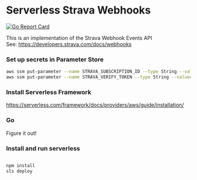 # Serverless Strava Webhooks

[![Go Report Card](https://goreportcard.com/badge/github.com/ridegopher/strava)](https://goreportcard.com/report/github.com/ridegopher/strava)  

This is an implementation of the Strava Webhook Events API  
See: https://developers.strava.com/docs/webhooks      

### Set up secrets in Parameter Store
```bash
aws ssm put-parameter --name STRAVA_SUBSCRIPTION_ID --type String --value=<your_subscription_id>
aws ssm put-parameter --name STRAVA_VERIFY_TOKEN --type String --value=<your_made_up_token>
```

### Install Serverless Framework
https://serverless.com/framework/docs/providers/aws/guide/installation/

### Go
Figure it out!

### Install and run serverless
```bash

npm install
sls deploy

```
